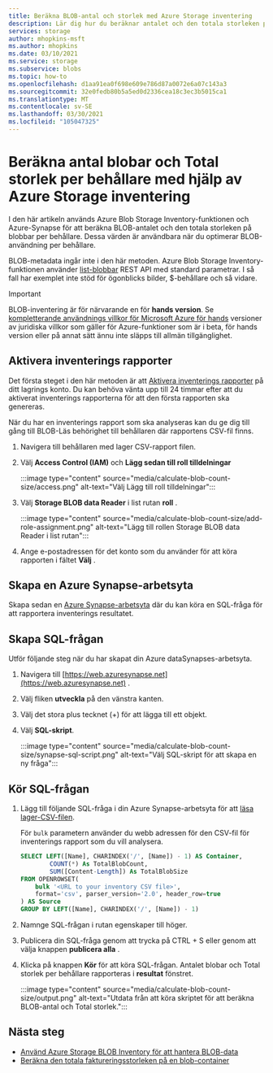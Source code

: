 ```yaml
---
title: Beräkna BLOB-antal och storlek med Azure Storage inventering
description: Lär dig hur du beräknar antalet och den totala storleken på blobbar per behållare.
services: storage
author: mhopkins-msft
ms.author: mhopkins
ms.date: 03/10/2021
ms.service: storage
ms.subservice: blobs
ms.topic: how-to
ms.openlocfilehash: d1aa91ea0f698e609e786d87a0072e6a07c143a3
ms.sourcegitcommit: 32e0fedb80b5a5ed0d2336cea18c3ec3b5015ca1
ms.translationtype: MT
ms.contentlocale: sv-SE
ms.lasthandoff: 03/30/2021
ms.locfileid: "105047325"
---
```

# <a name="calculate-blob-count-and-total-size-per-container-using-azure-storage-inventory"></a>Beräkna antal blobar och Total storlek per behållare med hjälp av Azure Storage inventering

I den här artikeln används Azure Blob Storage Inventory-funktionen och Azure-Synapse för att beräkna BLOB-antalet och den totala storleken på blobbar per behållare. Dessa värden är användbara när du optimerar BLOB-användning per behållare.

BLOB-metadata ingår inte i den här metoden. Azure Blob Storage Inventory-funktionen använder [list-blobbar](/rest/api/storageservices/list-blobs) REST API med standard parametrar. I så fall har exemplet inte stöd för ögonblicks bilder, $-behållare och så vidare.

> [!IMPORTANT]
> BLOB-inventering är för närvarande en för **hands version**. Se [kompletterande användnings villkor för Microsoft Azure för hands](https://azure.microsoft.com/support/legal/preview-supplemental-terms/) versioner av juridiska villkor som gäller för Azure-funktioner som är i beta, för hands version eller på annat sätt ännu inte släpps till allmän tillgänglighet.

## <a name="enable-inventory-reports"></a>Aktivera inventerings rapporter

Det första steget i den här metoden är att [Aktivera inventerings rapporter](blob-inventory.md#enable-inventory-reports) på ditt lagrings konto. Du kan behöva vänta upp till 24 timmar efter att du aktiverat inventerings rapporterna för att den första rapporten ska genereras.

När du har en inventerings rapport som ska analyseras kan du ge dig till gång till BLOB-Läs behörighet till behållaren där rapportens CSV-fil finns.

1. Navigera till behållaren med lager CSV-rapport filen.
1. Välj **Access Control (IAM)** och **Lägg sedan till roll tilldelningar**

    :::image type="content" source="media/calculate-blob-count-size/access.png" alt-text="Välj Lägg till roll tilldelningar":::

1. Välj **Storage BLOB data Reader** i list rutan **roll** .

    :::image type="content" source="media/calculate-blob-count-size/add-role-assignment.png" alt-text="Lägg till rollen Storage BLOB data Reader i list rutan":::

1. Ange e-postadressen för det konto som du använder för att köra rapporten i fältet **Välj** .

## <a name="create-an-azure-synapse-workspace"></a>Skapa en Azure Synapse-arbetsyta

Skapa sedan en [Azure Synapse-arbetsyta](../../synapse-analytics/get-started-create-workspace.md) där du kan köra en SQL-fråga för att rapportera inventerings resultatet.

## <a name="create-the-sql-query"></a>Skapa SQL-frågan

Utför följande steg när du har skapat din Azure dataSynapses-arbetsyta.

1. Navigera till [https://web.azuresynapse.net](https://web.azuresynapse.net) .
1. Välj fliken **utveckla** på den vänstra kanten.
1. Välj det stora plus tecknet (+) för att lägga till ett objekt.
1. Välj **SQL-skript**.

    :::image type="content" source="media/calculate-blob-count-size/synapse-sql-script.png" alt-text="Välj SQL-skript för att skapa en ny fråga":::

## <a name="run-the-sql-query"></a>Kör SQL-frågan

1. Lägg till följande SQL-fråga i din Azure Synapse-arbetsyta för att [läsa lager-CSV-filen](../../synapse-analytics/sql/query-single-csv-file.md#read-a-csv-file).

    För `bulk` parametern använder du webb adressen för den CSV-fil för inventerings rapport som du vill analysera.

    ```sql
    SELECT LEFT([Name], CHARINDEX('/', [Name]) - 1) AS Container, 
            COUNT(*) As TotalBlobCount,
            SUM([Content-Length]) As TotalBlobSize
    FROM OPENROWSET(
        bulk '<URL to your inventory CSV file>',
        format='csv', parser_version='2.0', header_row=true
    ) AS Source
    GROUP BY LEFT([Name], CHARINDEX('/', [Name]) - 1)
    ```

1. Namnge SQL-frågan i rutan egenskaper till höger.

1. Publicera din SQL-fråga genom att trycka på CTRL + S eller genom att välja knappen **publicera alla** .

1. Klicka på knappen **Kör** för att köra SQL-frågan. Antalet blobar och Total storlek per behållare rapporteras i **resultat** fönstret.

    :::image type="content" source="media/calculate-blob-count-size/output.png" alt-text="Utdata från att köra skriptet för att beräkna BLOB-antal och Total storlek.":::

## <a name="next-steps"></a>Nästa steg

- [Använd Azure Storage BLOB Inventory för att hantera BLOB-data](blob-inventory.md)
- [Beräkna den totala faktureringsstorleken på en blob-container](../scripts/storage-blobs-container-calculate-billing-size-powershell.md)